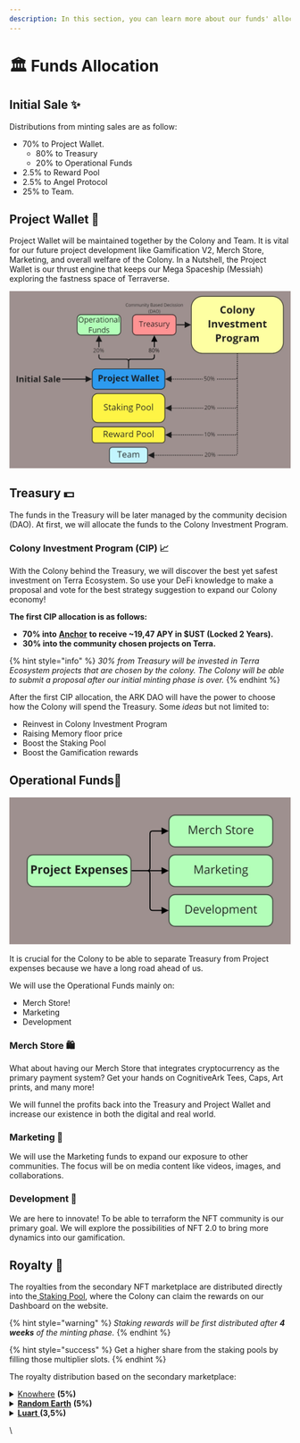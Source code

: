 ```yaml
---
description: In this section, you can learn more about our funds' allocation.
---
```


# 🏛 Funds Allocation

## Initial Sale ✨

Distributions from minting sales are as follow:

* 70% to Project Wallet.
  * 80% to Treasury
  * 20% to Operational Funds
* 2.5% to Reward Pool
* 2.5% to Angel Protocol
* 25% to Team.

## Project Wallet 🚀

Project Wallet will be maintained together by the Colony and Team. It is vital for our future project development like Gamification V2, Merch Store, Marketing, and overall welfare of the Colony. In a Nutshell, the Project Wallet is our thrust engine that keeps our Mega Spaceship (Messiah) exploring the fastness space of Terraverse.

![](<../.gitbook/assets/Finance - Project Walletv2.jpg>)

## Treasury 💵

The funds in the Treasury will be later managed by the community decision (DAO). At first, we will allocate the funds to the Colony Investment Program.

### Colony Investment Program (CIP) 📈

With the Colony behind the Treasury, we will discover the best yet safest investment on Terra Ecosystem. So use your DeFi knowledge to make a proposal and vote for the best strategy suggestion to expand our Colony economy!

**The first CIP allocation is as follows:**

* **70% into** [**Anchor**](https://app.anchorprotocol.com/earn) **to receive \~19,47 APY in $UST (Locked 2 Years).**
* **30% into the community chosen projects on Terra.**

{% hint style="info" %}
_30% from Treasury will be invested in Terra Ecosystem projects that are chosen by the colony. The Colony will be able to submit a proposal after our initial minting phase is over._
{% endhint %}

After the first CIP allocation, the ARK DAO will have the power to choose how the Colony will spend the Treasury. Some _ideas_ but not limited to:

* Reinvest in Colony Investment Program
* Raising Memory floor price
* Boost the Staking Pool
* Boost the Gamification rewards

## Operational Funds💼

![](<../.gitbook/assets/Finance - DOCS ALLOCATION A 3 (1).jpg>)

It is crucial for the Colony to be able to separate Treasury from Project expenses because we have a long road ahead of us.

We will use the Operational Funds mainly on:&#x20;

* Merch Store!
* Marketing
* Development

### Merch Store 🛍️

What about having our Merch Store that integrates cryptocurrency as the primary payment system? Get your hands on CognitiveArk Tees, Caps, Art prints, and many more!&#x20;

We will funnel the profits back into the Treasury and Project Wallet and increase our existence in both the digital and real world.

### Marketing 📡

We will use the Marketing funds to expand our exposure to other communities. The focus will be on media content like videos, images, and collaborations.

### Development 🧰

We are here to innovate! To be able to terraform the NFT community is our primary goal. We will explore the possibilities of NFT 2.0 to bring more dynamics into our gamification.

## Royalty 🧾

The royalties from the secondary NFT marketplace are distributed directly into the[ Staking Pool](../lets-terraform-the-nft-culture/tokenomics.md#staking-pool-distribution), where the Colony can claim the rewards on our Dashboard on the website.

{% hint style="warning" %}
_Staking rewards will be first distributed after **4 weeks** of the minting phase._
{% endhint %}

{% hint style="success" %}
Get a higher share from the staking pools by filling those multiplier slots.&#x20;
{% endhint %}

The royalty distribution based on the secondary marketplace:

<details>

<summary><a href="https://knowhere.art">Knowhere</a> <strong>(5%)</strong></summary>

* 4,5% to Project Wallet
* 0,5% to Team

</details>

<details>

<summary><strong></strong><a href="https://randomearth.io/home"><strong>Random Earth</strong></a> <strong>(5%)</strong></summary>

* 4,5% to Project Wallet
* 0,5% to Team

</details>

<details>

<summary><strong></strong><a href="https://marketplace.luart.io"><strong>Luart</strong> </a><strong>(3,5%)</strong></summary>

* 3,15% to Project Wallet
* 0,35% to Team

</details>

\


